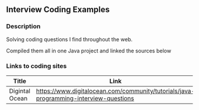 ## Interview Coding Examples

### Description

Solving coding questions I find throughout the web. 

Compiled them all in one Java project and linked the sources below

### Links to coding sites

| Title          | Link |
|----------------|---------------|
| Digintal Ocean | https://www.digitalocean.com/community/tutorials/java-programming-interview-questions|